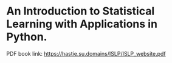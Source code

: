 # An Introduction to Statistical Learning with Applications in Python.

PDF book link: https://hastie.su.domains/ISLP/ISLP_website.pdf
